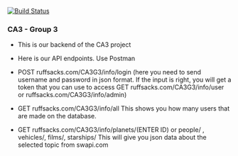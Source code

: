 [![Build Status](https://travis-ci.com/Steingrimurjonsson/CA3G3.svg?branch=master)](https://travis-ci.com/Steingrimurjonsson/CA3G3)

### CA3 - Group 3
- This is our backend of the CA3 project
- Here is our API endpoints.  Use Postman

- POST ruffsacks.com/CA3G3/info/login (here you need to send username and password in json format. If the input is right, you will get a token that you can use to access GET ruffsacks.com/CA3G3/info/user or ruffsacks.com/CA3G3/info/admin)
- GET ruffsacks.com/CA3G3/info/all This shows you how many users that are made on the database.
- GET ruffsacks.com/CA3G3/info/planets/(ENTER ID) or people/ , vehicles/, films/, starships/ This will give you json data about the selected topic from swapi.com

